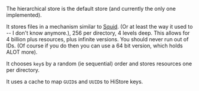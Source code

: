 The hierarchical store is the default store (and currently the only one implemented).

It stores files in a mechanism similar to [Squid](http://www.squid-cache.org/). (Or at least the way it used to -- I don't know anymore.), 256 per directory, 4 levels deep.  This allows for 4 billion plus resources, plus infinite versions.  You should never run out of IDs. (Of course if you do then you can use a 64 bit version, which holds ALOT more).

It chooses `key`s by a random (ie sequential) order and stores resources one per directory.

It uses a cache to map `GUID`s and `UUID`s to HiStore keys.

